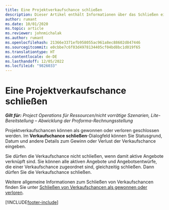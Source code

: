 ```yaml
---
title: Eine Projektverkaufschance schließen
description: Dieser Artikel enthält Informationen über das Schließen einer Verkaufschance.
author: rumant
ms.date: 10/01/2020
ms.topic: article
ms.reviewer: johnmichalak
ms.author: rumant
ms.openlocfilehash: 21366e3371efb958055ac961a8ec88602d847446
ms.sourcegitcommit: e0cbbe7c6f03d4978134405cf04bd8bc1d019f65
ms.translationtype: HT
ms.contentlocale: de-DE
ms.lasthandoff: 12/05/2022
ms.locfileid: "9826033"
---
```

# <a name="close-a-project-opportunity"></a>Eine Projektverkaufschance schließen 

_**Gilt für:** Project Operations für Ressourcen/nicht vorrätige Szenarien, Lite-Bereitstellung – Abwicklung der Proforma-Rechnungsstellung_

Projektverkaufschancen können als gewonnen oder verloren geschlossen werden. Im **Verkaufschance schließen**-Dialogfeld können Sie Statusgrund, Datum und andere Details zum Gewinn oder Verlust der Verkaufschance eingeben.

Sie dürfen die Verkaufschance nicht schließen, wenn damit aktive Angebote verknüpft sind. Sie können alle aktiven Angebote und Angebotsentwürfe, die einer Verkaufschance zugeordnet sind, gleichzeitig schließen. Dann dürfen Sie die Verkaufschance schließen.

Weitere allgemeine Informationen zum Schließen von Verkaufschancen finden Sie unter [Schließen von Verkaufschancen als gewonnen oder verloren](/dynamics365/sales-enterprise/close-opportunity-won-lost-sales).


[!INCLUDE[footer-include](../includes/footer-banner.md)]
